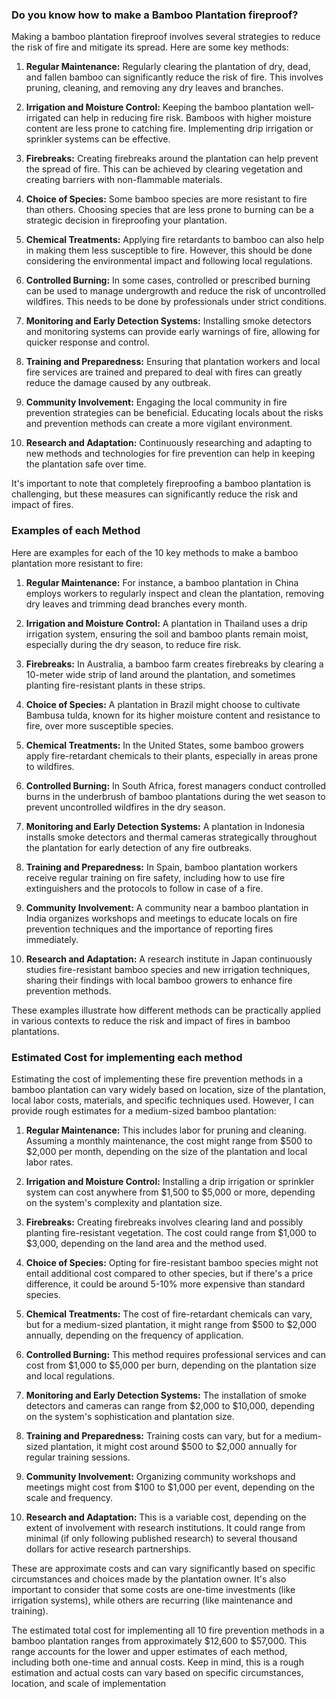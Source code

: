 ### Do you know how to make a Bamboo Plantation fireproof?

Making a bamboo plantation fireproof involves several strategies to reduce the risk of fire and mitigate its spread. Here are some key methods:

1. **Regular Maintenance:** Regularly clearing the plantation of dry, dead, and fallen bamboo can significantly reduce the risk of fire. This involves pruning, cleaning, and removing any dry leaves and branches.

2. **Irrigation and Moisture Control:** Keeping the bamboo plantation well-irrigated can help in reducing fire risk. Bamboos with higher moisture content are less prone to catching fire. Implementing drip irrigation or sprinkler systems can be effective.

3. **Firebreaks:** Creating firebreaks around the plantation can help prevent the spread of fire. This can be achieved by clearing vegetation and creating barriers with non-flammable materials.

4. **Choice of Species:** Some bamboo species are more resistant to fire than others. Choosing species that are less prone to burning can be a strategic decision in fireproofing your plantation.

5. **Chemical Treatments:** Applying fire retardants to bamboo can also help in making them less susceptible to fire. However, this should be done considering the environmental impact and following local regulations.

6. **Controlled Burning:** In some cases, controlled or prescribed burning can be used to manage undergrowth and reduce the risk of uncontrolled wildfires. This needs to be done by professionals under strict conditions.

7. **Monitoring and Early Detection Systems:** Installing smoke detectors and monitoring systems can provide early warnings of fire, allowing for quicker response and control.

8. **Training and Preparedness:** Ensuring that plantation workers and local fire services are trained and prepared to deal with fires can greatly reduce the damage caused by any outbreak.

9. **Community Involvement:** Engaging the local community in fire prevention strategies can be beneficial. Educating locals about the risks and prevention methods can create a more vigilant environment.

10. **Research and Adaptation:** Continuously researching and adapting to new methods and technologies for fire prevention can help in keeping the plantation safe over time.

It's important to note that completely fireproofing a bamboo plantation is challenging, but these measures can significantly reduce the risk and impact of fires.


### Examples of each Method


Here are examples for each of the 10 key methods to make a bamboo plantation more resistant to fire:

1. **Regular Maintenance:** For instance, a bamboo plantation in China employs workers to regularly inspect and clean the plantation, removing dry leaves and trimming dead branches every month.

2. **Irrigation and Moisture Control:** A plantation in Thailand uses a drip irrigation system, ensuring the soil and bamboo plants remain moist, especially during the dry season, to reduce fire risk.

3. **Firebreaks:** In Australia, a bamboo farm creates firebreaks by clearing a 10-meter wide strip of land around the plantation, and sometimes planting fire-resistant plants in these strips.

4. **Choice of Species:** A plantation in Brazil might choose to cultivate Bambusa tulda, known for its higher moisture content and resistance to fire, over more susceptible species.

5. **Chemical Treatments:** In the United States, some bamboo growers apply fire-retardant chemicals to their plants, especially in areas prone to wildfires.

6. **Controlled Burning:** In South Africa, forest managers conduct controlled burns in the underbrush of bamboo plantations during the wet season to prevent uncontrolled wildfires in the dry season.

7. **Monitoring and Early Detection Systems:** A plantation in Indonesia installs smoke detectors and thermal cameras strategically throughout the plantation for early detection of any fire outbreaks.

8. **Training and Preparedness:** In Spain, bamboo plantation workers receive regular training on fire safety, including how to use fire extinguishers and the protocols to follow in case of a fire.

9. **Community Involvement:** A community near a bamboo plantation in India organizes workshops and meetings to educate locals on fire prevention techniques and the importance of reporting fires immediately.

10. **Research and Adaptation:** A research institute in Japan continuously studies fire-resistant bamboo species and new irrigation techniques, sharing their findings with local bamboo growers to enhance fire prevention methods.

These examples illustrate how different methods can be practically applied in various contexts to reduce the risk and impact of fires in bamboo plantations.


### Estimated Cost for implementing each method


Estimating the cost of implementing these fire prevention methods in a bamboo plantation can vary widely based on location, size of the plantation, local labor costs, materials, and specific techniques used. However, I can provide rough estimates for a medium-sized bamboo plantation:

1. **Regular Maintenance:** This includes labor for pruning and cleaning. Assuming a monthly maintenance, the cost might range from $500 to $2,000 per month, depending on the size of the plantation and local labor rates.

2. **Irrigation and Moisture Control:** Installing a drip irrigation or sprinkler system can cost anywhere from $1,500 to $5,000 or more, depending on the system's complexity and plantation size.

3. **Firebreaks:** Creating firebreaks involves clearing land and possibly planting fire-resistant vegetation. The cost could range from $1,000 to $3,000, depending on the land area and the method used.

4. **Choice of Species:** Opting for fire-resistant bamboo species might not entail additional cost compared to other species, but if there's a price difference, it could be around 5-10% more expensive than standard species.

5. **Chemical Treatments:** The cost of fire-retardant chemicals can vary, but for a medium-sized plantation, it might range from $500 to $2,000 annually, depending on the frequency of application.

6. **Controlled Burning:** This method requires professional services and can cost from $1,000 to $5,000 per burn, depending on the plantation size and local regulations.

7. **Monitoring and Early Detection Systems:** The installation of smoke detectors and cameras can range from $2,000 to $10,000, depending on the system's sophistication and plantation size.

8. **Training and Preparedness:** Training costs can vary, but for a medium-sized plantation, it might cost around $500 to $2,000 annually for regular training sessions.

9. **Community Involvement:** Organizing community workshops and meetings might cost from $100 to $1,000 per event, depending on the scale and frequency.

10. **Research and Adaptation:** This is a variable cost, depending on the extent of involvement with research institutions. It could range from minimal (if only following published research) to several thousand dollars for active research partnerships.

These are approximate costs and can vary significantly based on specific circumstances and choices made by the plantation owner. It's also important to consider that some costs are one-time investments (like irrigation systems), while others are recurring (like maintenance and training).



The estimated total cost for implementing all 10 fire prevention methods in a bamboo plantation ranges from approximately $12,600 to $57,000. This range accounts for the lower and upper estimates of each method, including both one-time and annual costs. Keep in mind, this is a rough estimation and actual costs can vary based on specific circumstances, location, and scale of implementation






















